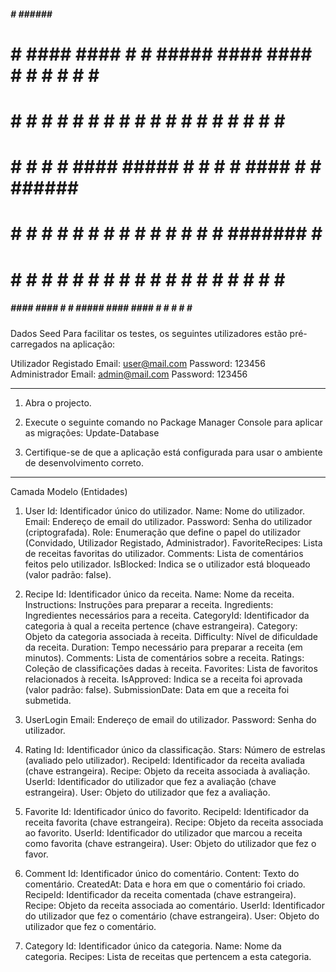 
 #####                                                         #    ######  ### 
#     #  ####   ####  #    # #####   ####   ####  #    #      # #   #     #  #  
#       #    # #    # #   #  #    # #    # #    # #   #      #   #  #     #  #  
#       #    # #    # ####   #####  #    # #    # ####      #     # ######   #  
#       #    # #    # #  #   #    # #    # #    # #  #      ####### #        #  
#     # #    # #    # #   #  #    # #    # #    # #   #     #     # #        #  
 #####   ####   ####  #    # #####   ####   ####  #    #    #     # #       ###


Dados Seed
Para facilitar os testes, os seguintes utilizadores estão pré-carregados na aplicação:

Utilizador Registado
Email: user@mail.com
Password: 123456
Administrador
Email: admin@mail.com
Password: 123456

----------------------------------------------------------------------------------------------------------

1. Abra o projecto.

2. Execute o seguinte comando no Package Manager Console para aplicar as migrações: Update-Database

3. Certifique-se de que a aplicação está configurada para usar o ambiente de desenvolvimento correto.

----------------------------------------------------------------------------------------------------------

Camada Modelo (Entidades)
1. User
Id: Identificador único do utilizador.
Name: Nome do utilizador.
Email: Endereço de email do utilizador.
Password: Senha do utilizador (criptografada).
Role: Enumeração que define o papel do utilizador (Convidado, Utilizador Registado, Administrador).
FavoriteRecipes: Lista de receitas favoritas do utilizador.
Comments: Lista de comentários feitos pelo utilizador.
IsBlocked: Indica se o utilizador está bloqueado (valor padrão: false).

2. Recipe
Id: Identificador único da receita.
Name: Nome da receita.
Instructions: Instruções para preparar a receita.
Ingredients: Ingredientes necessários para a receita.
CategoryId: Identificador da categoria à qual a receita pertence (chave estrangeira).
Category: Objeto da categoria associada à receita.
Difficulty: Nível de dificuldade da receita.
Duration: Tempo necessário para preparar a receita (em minutos).
Comments: Lista de comentários sobre a receita.
Ratings: Coleção de classificações dadas à receita.
Favorites: Lista de favoritos relacionados à receita.
IsApproved: Indica se a receita foi aprovada (valor padrão: false).
SubmissionDate: Data em que a receita foi submetida.

3. UserLogin
Email: Endereço de email do utilizador.
Password: Senha do utilizador.

4. Rating
Id: Identificador único da classificação.
Stars: Número de estrelas (avaliado pelo utilizador).
RecipeId: Identificador da receita avaliada (chave estrangeira).
Recipe: Objeto da receita associada à avaliação.
UserId: Identificador do utilizador que fez a avaliação (chave estrangeira).
User: Objeto do utilizador que fez a avaliação.

5. Favorite
Id: Identificador único do favorito.
RecipeId: Identificador da receita favorita (chave estrangeira).
Recipe: Objeto da receita associada ao favorito.
UserId: Identificador do utilizador que marcou a receita como favorita (chave estrangeira).
User: Objeto do utilizador que fez o favor.

6. Comment
Id: Identificador único do comentário.
Content: Texto do comentário.
CreatedAt: Data e hora em que o comentário foi criado.
RecipeId: Identificador da receita comentada (chave estrangeira).
Recipe: Objeto da receita associada ao comentário.
UserId: Identificador do utilizador que fez o comentário (chave estrangeira).
User: Objeto do utilizador que fez o comentário.

7. Category
Id: Identificador único da categoria.
Name: Nome da categoria.
Recipes: Lista de receitas que pertencem a esta categoria.
